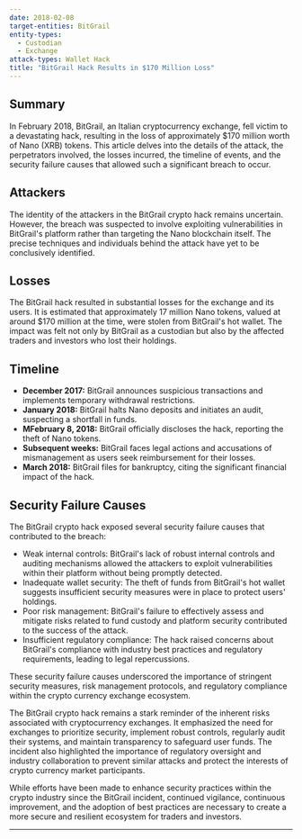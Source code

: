 ```yaml
---
date: 2018-02-08
target-entities: BitGrail
entity-types:
  - Custodian
  - Exchange
attack-types: Wallet Hack
title: "BitGrail Hack Results in $170 Million Loss"
---
```


## Summary

In February 2018, BitGrail, an Italian cryptocurrency exchange, fell victim to a devastating hack, resulting in the loss of approximately $170 million worth of Nano (XRB) tokens. This article delves into the details of the attack, the perpetrators involved, the losses incurred, the timeline of events, and the security failure causes that allowed such a significant breach to occur.

## Attackers

The identity of the attackers in the BitGrail crypto hack remains uncertain. However, the breach was suspected to involve exploiting vulnerabilities in BitGrail's platform rather than targeting the Nano blockchain itself. The precise techniques and individuals behind the attack have yet to be conclusively identified.

## Losses

The BitGrail hack resulted in substantial losses for the exchange and its users. It is estimated that approximately 17 million Nano tokens, valued at around $170 million at the time, were stolen from BitGrail's hot wallet. The impact was felt not only by BitGrail as a custodian but also by the affected traders and investors who lost their holdings.

## Timeline

- **December 2017:** BitGrail announces suspicious transactions and implements temporary withdrawal restrictions.
- **January 2018:** BitGrail halts Nano deposits and initiates an audit, suspecting a shortfall in funds.
- **MFebruary 8, 2018:** BitGrail officially discloses the hack, reporting the theft of Nano tokens.
- **Subsequent weeks:** BitGrail faces legal actions and accusations of mismanagement as users seek reimbursement for their losses.
- **March 2018:** BitGrail files for bankruptcy, citing the significant financial impact of the hack.

## Security Failure Causes

The BitGrail crypto hack exposed several security failure causes that contributed to the breach:

- Weak internal controls: BitGrail's lack of robust internal controls and auditing mechanisms allowed the attackers to exploit vulnerabilities within their platform without being promptly detected.
- Inadequate wallet security: The theft of funds from BitGrail's hot wallet suggests insufficient security measures were in place to protect users' holdings.
- Poor risk management: BitGrail's failure to effectively assess and mitigate risks related to fund custody and platform security contributed to the success of the attack.
- Insufficient regulatory compliance: The hack raised concerns about BitGrail's compliance with industry best practices and regulatory requirements, leading to legal repercussions.

These security failure causes underscored the importance of stringent security measures, risk management protocols, and regulatory compliance within the crypto currency exchange ecosystem.

The BitGrail crypto hack remains a stark reminder of the inherent risks associated with cryptocurrency exchanges. It emphasized the need for exchanges to prioritize security, implement robust controls, regularly audit their systems, and maintain transparency to safeguard user funds. The incident also highlighted the importance of regulatory oversight and industry collaboration to prevent similar attacks and protect the interests of crypto currency market participants.

While efforts have been made to enhance security practices within the crypto industry since the BitGrail incident, continued vigilance, continuous improvement, and the adoption of best practices are necessary to create a more secure and resilient ecosystem for traders and investors.

---

